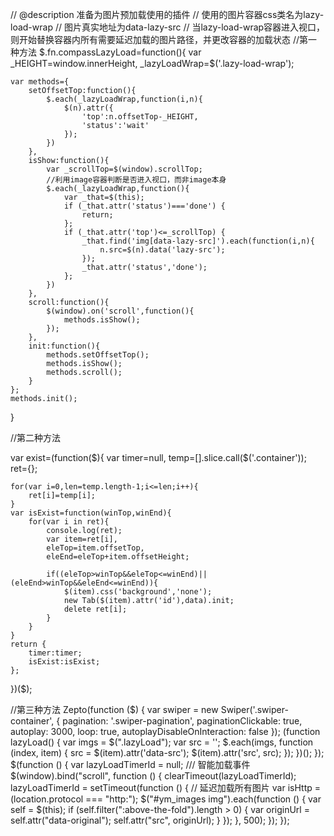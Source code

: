 // @description 准备为图片预加载使用的插件
// 使用的图片容器css类名为lazy-load-wrap
// 图片真实地址为data-lazy-src
// 当lazy-load-wrap容器进入视口，则开始替换容器内所有需要延迟加载的图片路径，并更改容器的加载状态
//第一种方法
$.fn.compassLazyLoad=function(){
    var _HEIGHT=window.innerHeight,
    _lazyLoadWrap=$('.lazy-load-wrap');

    var methods={
        setOffsetTop:function(){
            $.each(_lazyLoadWrap,function(i,n){
                $(n).attr({
                    'top':n.offsetTop-_HEIGHT,
                    'status':'wait'
                });
            })
        },
        isShow:function(){
            var _scrollTop=$(window).scrollTop;
            //利用image容器判断是否进入视口，而非image本身
            $.each(_lazyLoadWrap,function(){
                var _that=$(this);
                if (_that.attr('status')==='done') {
                    return;
                };
                if (_that.attr('top')<=_scrollTop) {
                    _that.find('img[data-lazy-src]').each(function(i,n){
                        n.src=$(n).data('lazy-src');
                    });
                    _that.attr('status','done');
                };
            })
        },
        scroll:function(){
            $(window).on('scroll',function(){
                methods.isShow();
            });
        },
        init:function(){
            methods.setOffsetTop();
            methods.isShow();
            methods.scroll();
        }
    };
    methods.init();

}


//第二种方法

var exist=(function($){
    var timer=null,
    temp=[].slice.call($('.container'));
    ret={};

    for(var i=0,len=temp.length-1;i<=len;i++){
        ret[i]=temp[i];
    }
    var isExist=function(winTop,winEnd){
        for(var i in ret){
            console.log(ret);
            var item=ret[i],
            eleTop=item.offsetTop,
            eleEnd=eleTop+item.offsetHeight;

            if((eleTop>winTop&&eleTop<=winEnd)||(eleEnd>winTop&&eleEnd<=winEnd)){
                $(item).css('background','none');
                new Tab($(item).attr('id'),data).init;
                delete ret[i];
            }
        }
    }
    return {
        timer:timer;
        isExist:isExist;
    };
})($);



//第三种方法
Zepto(function ($) {
    var swiper = new Swiper('.swiper-container', {
        pagination: '.swiper-pagination',
        paginationClickable: true,
        autoplay: 3000,
        loop: true,
        autoplayDisableOnInteraction: false
    });
    (function lazyLoad() {
        var imgs = $(".lazyLoad");
        var src = '';
        $.each(imgs, function (index, item) {
            src = $(item).attr('data-src');
            $(item).attr('src', src);
        });
    })();
});
$(function () {
    var lazyLoadTimerId = null;
    /// 智能加载事件
    $(window).bind("scroll", function () {
        clearTimeout(lazyLoadTimerId);
        lazyLoadTimerId = setTimeout(function () {
            // 延迟加载所有图片
            var isHttp = (location.protocol === "http:");
            $("#ym_images img").each(function () {
                var self = $(this);
                if (self.filter(":above-the-fold").length > 0) {
                    var originUrl = self.attr("data-original");
                    self.attr("src", originUrl);
                }
            });
        }, 500);
    });
});
